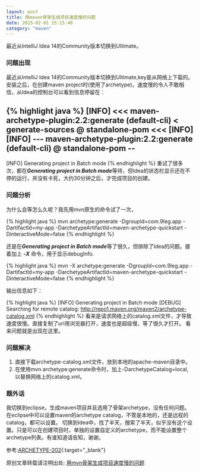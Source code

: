 ```yaml
---
layout: post
title: 用maven骨架生成项目速度慢的问题
date: 2015-02-01 15:15:40
category: "maven"
---
```


最近从IntelliJ Idea 14的Community版本切换到Ultimate。

### 问题出现
最近从IntelliJ Idea 14的Community版本切换到Ultimate,key是从网络上下载的。安装之后，在创建maven project时(使用了archetype)，速度慢的令人不敢相信，从Idea的控制台可以看到信息停留在：

{% highlight java %}
[INFO] <<< maven-archetype-plugin:2.2:generate (default-cli) < generate-sources
@ standalone-pom <<<
[INFO]
[INFO] --- maven-archetype-plugin:2.2:generate (default-cli) @ standalone-pom --
-
[INFO] Generating project in Batch mode
{% endhighlight %}
重试了很多次，都在***Generating project in Batch mode***等待，但Idea的状态栏显示还在不停的运行，并没有卡死，大约30分钟之后，才完成项目的创建。

### 问题分析
为什么会等怎么久呢？我先用mvn原生的命令试了一次，

{% highlight java %}
mvn archetype:generate -DgroupId=com.9leg.app -DartifactId=my-app -DarchetypeArtifactId=maven-archetype-quickstart -DinteractiveMode=false
{% endhighlight %}

还是在***Generating project in Batch mode***等了很久，但排除了Idea的问题。接着加上 ***-X*** 命令，用于显示debugInfo.

{% highlight java %}
mvn -X archetype:generate -DgroupId=com.9leg.app -DartifactId=my-app -DarchetypeArtifactId=maven-archetype-quickstart -DinteractiveMode=false
{% endhighlight %}

输出信息如下：

{% highlight java %}
[INFO] Generating project in Batch mode
[DEBUG] Searching for remote catalog: http://repo1.maven.org/maven2/archetype-catalog.xml
{% endhighlight %}
看来是请求网络上的catalog.xml文件，才导致速度很慢。直接复制了url用浏览器打开，速度也是超级慢，等了很久才打开。
看来问题就是出现在这里。

### 问题解决
1.	直接下载archetype-catalog.xml文件，放到本地的apache-maven目录中。
2.	在使用mvn archetype:generate命令时，加上-DarchetypeCatalog=local,以替换网络上的catalog.xml。

### 题外话
我切换到eclipse，生成maven项目并且选用了骨架archetype，没有任何问题。在eclipse中可以设置maven的archetype catalog，不管是本地的，还是远程的catalog，都可以设置。
切换到Idea中，找了半天，搜索了半天，似乎没有这个设置。只是可以在创建项目时，单独的设置自定义的archetype，而不能设置整个archetype列表。有谁知道请告知，谢谢。

参考:[ARCHETYPE-202](http://jira.codehaus.org/browse/ARCHETYPE-202){:target="_blank"}

原创文章转载请注明出处: [用mvn骨架生成项目速度慢的问题](http://9leg.com/maven/2015/02/01/why-is-mvn-archetype-generate-so-low.html)
